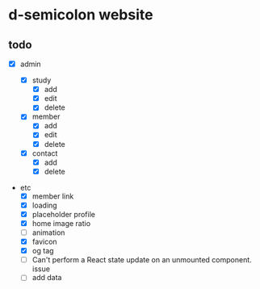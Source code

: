 # d-semicolon website

## todo

- [x] admin

  - [x] study
    - [x] add
    - [x] edit
    - [x] delete
  - [x] member
    - [x] add
    - [x] edit
    - [x] delete
  - [x] contact
    - [x] add
    - [x] delete

- etc
  - [x] member link
  - [x] loading
  - [x] placeholder profile
  - [x] home image ratio
  - [ ] animation
  - [x] favicon
  - [x] og tag
  - [ ] Can't perform a React state update on an unmounted component. issue
  - [ ] add data

